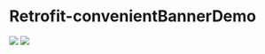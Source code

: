 # Retrofit-convenientBannerDemo
![]( Retrofit-convenientBannerDemo/screenshots/捕获.PNG )
![]( Retrofit-convenientBannerDemo/screenshots/S60616-155957.jpg )
